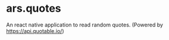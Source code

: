 # ars.quotes
An react native application to read random quotes. (Powered by https://api.quotable.io/)
